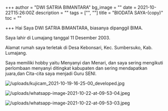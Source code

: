+++
author = "DWI SATRIA BIMANTARA"
bg_image = ""
date = 2021-10-22T15:26:00Z
description = ""
tags = ["", ""]
title = "BIODATA SAYA-(copy)"
toc = ""

+++
Hai Saya DWI SATRIA BIMANTARA, biasanya dipanggil BIMA.

Saya lahir di Lumajang tanggal 11 Desember 2003.

Alamat rumah saya terletak di Desa Kebonsari, Kec. Sumbersuko, Kab. Lumajang.

Saya memiliki hobby yaitu Menyanyi dan Menari, dan saya sering mengikuti perlombaan menyanyi ditingkat kabupaten dan sering mendapatkan juara,dan Cita-cita saya menjadi Guru SENI.

![/uploads/kujicam_2021-10-19-16-25-00_developed.jpg](https://app.forestry.io/sites/nxswmotrgk3vyg/body-media//uploads/kujicam_2021-10-19-16-25-00_developed.jpg)

![/uploads/whatsapp-image-2021-10-22-at-09-53-04.jpeg](https://app.forestry.io/sites/nxswmotrgk3vyg/body-media//uploads/whatsapp-image-2021-10-22-at-09-53-04.jpeg)

![/uploads/whatsapp-image-2021-10-22-at-09-53-03.jpeg](https://app.forestry.io/sites/nxswmotrgk3vyg/body-media//uploads/whatsapp-image-2021-10-22-at-09-53-03.jpeg)